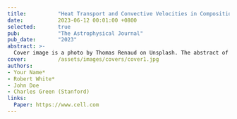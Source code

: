 ```yaml
---
title:          "Heat Transport and Convective Velocities in Compositionally Driven Convection in Neutron Star and White Dwarf Interiors"
date:           2023-06-12 00:01:00 +0800
selected:       true
pub:            "The Astrophysical Journal"
pub_date:       "2023"
abstract: >-
  Cover image is a photo by Thomas Renaud on Unsplash. The abstract of the publication is meant to be a TLDR (very brief summary with 1~2 sentences) of your paper.
cover:          /assets/images/covers/cover1.jpg
authors:
- Your Name*
- Robert White*
- John Doe
- Charles Green (Stanford)
links:
  Paper: https://www.cell.com
---
```

